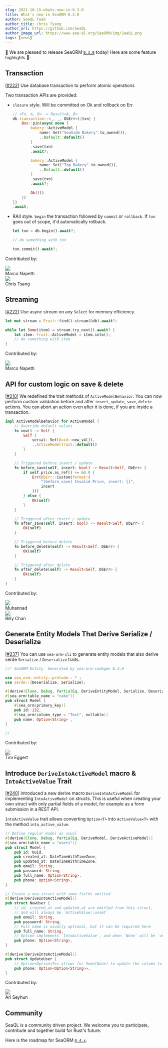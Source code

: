 ```yaml
---
slug: 2021-10-15-whats-new-in-0.3.0
title: What's new in SeaORM 0.3.0
author: SeaQL Team
author_title: Chris Tsang
author_url: https://github.com/SeaQL
author_image_url: https://www.sea-ql.org/SeaORM/img/SeaQL.png
tags: [news]
---
```


🎉 We are pleased to release SeaORM [`0.3.0`](https://github.com/SeaQL/sea-orm/releases/tag/0.3.0) today! Here are some feature highlights 🌟:

## Transaction

[[#222](https://github.com/SeaQL/sea-orm/pull/222)] Use database transaction to perform atomic operations

Two transaction APIs are provided:

- `closure` style. Will be committed on Ok and rollback on Err.
    ```rust
    // <Fn, A, B> -> Result<A, B>
    db.transaction::<_, _, DbErr>(|txn| {
        Box::pin(async move {
            bakery::ActiveModel {
                name: Set("SeaSide Bakery".to_owned()),
                ..Default::default()
            }
            .save(txn)
            .await?;

            bakery::ActiveModel {
                name: Set("Top Bakery".to_owned()),
                ..Default::default()
            }
            .save(txn)
            .await?;

            Ok(())
        })
    })
    .await;
    ```

- RAII style. `begin` the transaction followed by `commit` or `rollback`. If `txn` goes out of scope, it'd automatically rollback.
    ```rust
    let txn = db.begin().await?;

    // do something with txn

    txn.commit().await?;
    ```

Contributed by:

<div class="row">
    <div class="col col--3 margin-bottom--md">
        <div class="avatar">
            <a class="avatar__photo-link avatar__photo avatar__photo--sm" href="https://github.com/nappa85">
                <img src="https://avatars.githubusercontent.com/u/7566389?v=4" />
            </a>
            <div class="avatar__intro">
                <div class="avatar__name">
                    Marco Napetti
                </div>
            </div>
        </div>
    </div>
    <div class="col col--3 margin-bottom--md">
        <div class="avatar">
            <a class="avatar__photo-link avatar__photo avatar__photo--sm" href="https://github.com/tyt2y3">
                <img src="https://avatars.githubusercontent.com/u/1782664?v=4" />
            </a>
            <div class="avatar__intro">
                <div class="avatar__name">
                    Chris Tsang
                </div>
            </div>
        </div>
    </div>
</div>

## Streaming

[[#222](https://github.com/SeaQL/sea-orm/pull/222)] Use async stream on any `Select` for memory efficiency.

```rust
let mut stream = Fruit::find().stream(&db).await?;

while let Some(item) = stream.try_next().await? {
    let item: fruit::ActiveModel = item.into();
    // do something with item
}
```

Contributed by:

<div class="row">
    <div class="col col--3 margin-bottom--md">
        <div class="avatar">
            <a class="avatar__photo-link avatar__photo avatar__photo--sm" href="https://github.com/nappa85">
                <img src="https://avatars.githubusercontent.com/u/7566389?v=4" />
            </a>
            <div class="avatar__intro">
                <div class="avatar__name">
                    Marco Napetti
                </div>
            </div>
        </div>
    </div>
</div>

## API for custom logic on save & delete

[[#210](https://github.com/SeaQL/sea-orm/pull/210)] We redefined the trait methods of `ActiveModelBehavior`. You can now perform custom validation before and after `insert`, `update`, `save`, `delete` actions. You can abort an action even after it is done, if you are inside a transaction.

```rust
impl ActiveModelBehavior for ActiveModel {
    // Override default values
    fn new() -> Self {
        Self {
            serial: Set(Uuid::new_v4()),
            ..ActiveModelTrait::default()
        }
    }

    // Triggered before insert / update
    fn before_save(self, insert: bool) -> Result<Self, DbErr> {
        if self.price.as_ref() <= &0.0 {
            Err(DbErr::Custom(format!(
                "[before_save] Invalid Price, insert: {}",
                insert
            )))
        } else {
            Ok(self)
        }
    }

    // Triggered after insert / update
    fn after_save(self, insert: bool) -> Result<Self, DbErr> {
        Ok(self)
    }

    // Triggered before delete
    fn before_delete(self) -> Result<Self, DbErr> {
        Ok(self)
    }

    // Triggered after delete
    fn after_delete(self) -> Result<Self, DbErr> {
        Ok(self)
    }
}
```

Contributed by:

<div class="row">
    <div class="col col--3 margin-bottom--md">
        <div class="avatar">
            <a class="avatar__photo-link avatar__photo avatar__photo--sm" href="https://github.com/MuhannadAlrusayni">
                <img src="https://avatars.githubusercontent.com/u/14802524?v=4" />
            </a>
            <div class="avatar__intro">
                <div class="avatar__name">
                    Muhannad
                </div>
            </div>
        </div>
    </div>
    <div class="col col--3 margin-bottom--md">
        <div class="avatar">
            <a class="avatar__photo-link avatar__photo avatar__photo--sm" href="https://github.com/billy1624">
                <img src="https://avatars.githubusercontent.com/u/30400950?v=4" />
            </a>
            <div class="avatar__intro">
                <div class="avatar__name">
                    Billy Chan
                </div>
            </div>
        </div>
    </div>
</div>

## Generate Entity Models That Derive Serialize / Deserialize

[[#237](https://github.com/SeaQL/sea-orm/pull/237)] You can use `sea-orm-cli` to generate entity models that also derive serde `Serialize` / `Deserialize` traits.

```rust
//! SeaORM Entity. Generated by sea-orm-codegen 0.3.0

use sea_orm::entity::prelude:: * ;
use serde::{Deserialize, Serialize};

#[derive(Clone, Debug, PartialEq, DeriveEntityModel, Serialize, Deserialize)]
#[sea_orm(table_name = "cake")]
pub struct Model {
    #[sea_orm(primary_key)]
    pub id: i32,
    #[sea_orm(column_type = "Text", nullable)]
    pub name: Option<String> ,
}

// ...
```

Contributed by:

<div class="row">
    <div class="col col--3 margin-bottom--md">
        <div class="avatar">
            <a class="avatar__photo-link avatar__photo avatar__photo--sm" href="https://github.com/elbart">
                <img src="https://avatars.githubusercontent.com/u/48974?v=4" />
            </a>
            <div class="avatar__intro">
                <div class="avatar__name">
                    Tim Eggert
                </div>
            </div>
        </div>
    </div>
</div>

## Introduce `DeriveIntoActiveModel` macro & `IntoActiveValue` Trait

[[#240](https://github.com/SeaQL/sea-orm/pull/240)] introduced a new derive macro `DeriveIntoActiveModel` for implementing `IntoActiveModel` on structs. This is useful when creating your own struct with only partial fields of a model, for example as a form submission in a REST API.

`IntoActiveValue` trait allows converting `Option<T>` into `ActiveValue<T>` with the method `into_active_value`.

```rust
// Define regular model as usual
#[derive(Clone, Debug, PartialEq, DeriveModel, DeriveActiveModel)]
#[sea_orm(table_name = "users")]
pub struct Model {
    pub id: Uuid,
    pub created_at: DateTimeWithTimeZone,
    pub updated_at: DateTimeWithTimeZone,
    pub email: String,
    pub password: String,
    pub full_name: Option<String>,
    pub phone: Option<String>,
}

// Create a new struct with some fields omitted
#[derive(DeriveIntoActiveModel)]
pub struct NewUser {
    // id, created_at and updated_at are omitted from this struct,
    // and will always be `ActiveValue::unset`
    pub email: String,
    pub password: String,
    // Full name is usually optional, but it can be required here
    pub full_name: String,
    // Option implements `IntoActiveValue`, and when `None` will be `unset`
    pub phone: Option<String>,
}

#[derive(DeriveIntoActiveModel)]
pub struct UpdateUser {
    // Option<Option<T>> allows for Some(None) to update the column to be NULL
    pub phone: Option<Option<String>>,
}
```

Contributed by:

<div class="row">
    <div class="col col--3 margin-bottom--md">
        <div class="avatar">
            <a class="avatar__photo-link avatar__photo avatar__photo--sm" href="https://github.com/Acidic9">
                <img src="https://avatars.githubusercontent.com/u/16362377?v=4" />
            </a>
            <div class="avatar__intro">
                <div class="avatar__name">
                    Ari Seyhun
                </div>
            </div>
        </div>
    </div>
</div>

## Community

SeaQL is a community driven project. We welcome you to participate, contribute and together build for Rust's future.

Here is the roadmap for SeaORM [`0.4.x`](https://github.com/SeaQL/sea-orm/milestone/4).